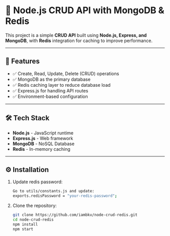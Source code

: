 # 🚀 Node.js CRUD API with MongoDB & Redis

This project is a simple **CRUD API** built using **Node.js, Express, and MongoDB**, with **Redis** integration for caching to improve performance.

---

## 📌 Features
- ✅ Create, Read, Update, Delete (CRUD) operations  
- ✅ MongoDB as the primary database  
- ✅ Redis caching layer to reduce database load  
- ✅ Express.js for handling API routes  
- ✅ Environment-based configuration  

---

## 🛠 Tech Stack
- **Node.js** - JavaScript runtime  
- **Express.js** - Web framework  
- **MongoDB** - NoSQL Database  
- **Redis** - In-memory caching  

---

## ⚙️ Installation

1. Update redis password:
   ```bash
   Go to utils/constants.js and update:
   exports.redisPassword = "your-redis-password";

2. Clone the repository:
   ```bash
   git clone https://github.com/iambkv/node-crud-redis.git
   cd node-crud-redis
   npm install
   npm start


   
